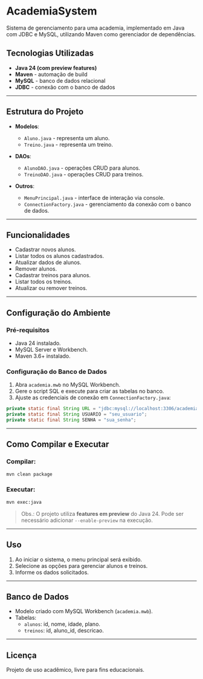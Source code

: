 
# AcademiaSystem

Sistema de gerenciamento para uma academia, implementado em Java com JDBC e MySQL, utilizando Maven como gerenciador de dependências.

## Tecnologias Utilizadas

- **Java 24 (com preview features)**
- **Maven** - automação de build
- **MySQL** - banco de dados relacional
- **JDBC** - conexão com o banco de dados

---

## Estrutura do Projeto

- **Modelos**:
  - `Aluno.java` - representa um aluno.
  - `Treino.java` - representa um treino.

- **DAOs**:
  - `AlunoDAO.java` - operações CRUD para alunos.
  - `TreinoDAO.java` - operações CRUD para treinos.

- **Outros**:
  - `MenuPrincipal.java` - interface de interação via console.
  - `ConnectionFactory.java` - gerenciamento da conexão com o banco de dados.

---

## Funcionalidades

- Cadastrar novos alunos.
- Listar todos os alunos cadastrados.
- Atualizar dados de alunos.
- Remover alunos.
- Cadastrar treinos para alunos.
- Listar todos os treinos.
- Atualizar ou remover treinos.

---

## Configuração do Ambiente

### Pré-requisitos

- Java 24 instalado.
- MySQL Server e Workbench.
- Maven 3.6+ instalado.

### Configuração do Banco de Dados

1. Abra `academia.mwb` no MySQL Workbench.
2. Gere o script SQL e execute para criar as tabelas no banco.
3. Ajuste as credenciais de conexão em `ConnectionFactory.java`:

```java
private static final String URL = "jdbc:mysql://localhost:3306/academia";
private static final String USUARIO = "seu_usuario";
private static final String SENHA = "sua_senha";
```

---

## Como Compilar e Executar

### Compilar:

```bash
mvn clean package
```

### Executar:

```bash
mvn exec:java
```

> Obs.: O projeto utiliza **features em preview** do Java 24. Pode ser necessário adicionar `--enable-preview` na execução.

---

## Uso

1. Ao iniciar o sistema, o menu principal será exibido.
2. Selecione as opções para gerenciar alunos e treinos.
3. Informe os dados solicitados.

---

## Banco de Dados

- Modelo criado com MySQL Workbench (`academia.mwb`).
- Tabelas:
  - `alunos`: id, nome, idade, plano.
  - `treinos`: id, aluno_id, descricao.

---

## Licença

Projeto de uso acadêmico, livre para fins educacionais.
